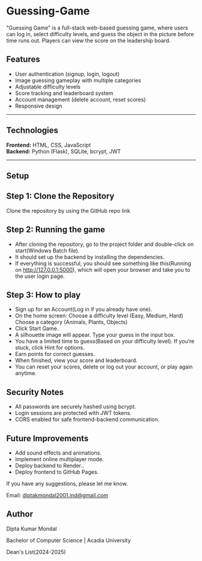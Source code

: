 # Guessing-Game
"Guessing Game" is a full-stack web-based guessing game, where users can log in, select difficulty levels, and guess the object in the picture before time runs out. Players can view the score on the leadership board.
## Features
- User authentication (signup, login, logout)
- Image guessing gameplay with multiple categories
- Adjustable difficulty levels
- Score tracking and leaderboard system
- Account management (delete account, reset scores)
- Responsive design
---

## Technologies
**Frontend:** HTML, CSS, JavaScript  
**Backend:** Python (Flask), SQLite, bcrypt, JWT

---

## Setup
## Step 1: Clone the Repository
Clone the repository by using the GitHub repo link

## Step 2: Running the game

- After cloning the repository, go to the project folder and double-click on start(Windows Batch file).
- It should set up the backend by installing the dependencies.
- If everything is successful, you should see something like this(Running on http://127.0.0.1:5000), which will open your browser and take you to the user login page.

## Step 3: How to play
- Sign up for an Account(Log in if you already have one).
- On the home screen:
    Choose a difficulty level (Easy, Medium, Hard)
    Choose a category (Animals, Plants, Objects)
- Click Start Game.
- A silhouette image will appear. Type your guess in the input box.
- You have a limited time to guess(Based on your difficulty level). If you’re stuck, click Hint for options.
- Earn points for correct guesses.
- When finished, view your score and leaderboard.
- You can reset your scores, delete or log out your account, or play again anytime.

## Security Notes

- All passwords are securely hashed using bcrypt.
- Login sessions are protected with JWT tokens.
- CORS enabled for safe frontend-backend communication.

## Future Improvements

- Add sound effects and animations.
- Implement online multiplayer mode.
- Deploy backend to Render..
- Deploy frontend to GitHub Pages.

If you have any suggestions, please let me know.

Email: diptakmondal2001.ind@gmail.com

## Author
Dipta Kumar Mondal

Bachelor of Computer Science | Acadia University

Dean's List(2024-2025)
